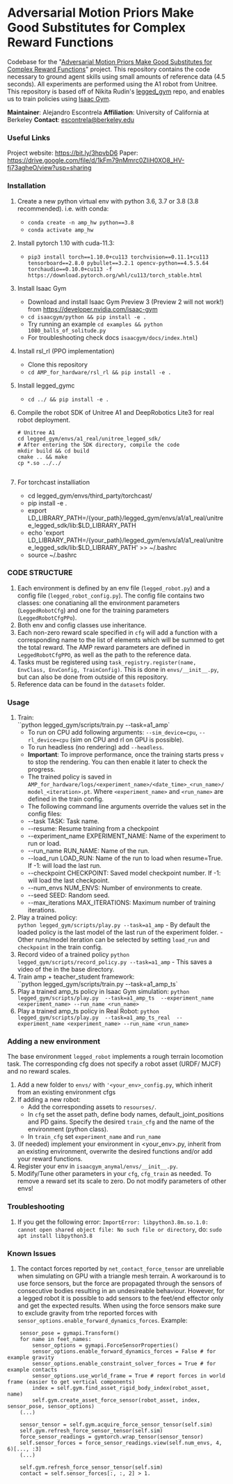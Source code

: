 # Adversarial Motion Priors Make Good Substitutes for Complex Reward Functions

Codebase for the "[Adversarial Motion Priors Make Good Substitutes for Complex Reward Functions](https://bit.ly/3hpvbD6)" project. This repository contains the code necessary to ground agent skills using small amounts of reference data (4.5 seconds). All experiments are performed using the A1 robot from Unitree. This repository is based off of Nikita Rudin's [legged_gym](https://github.com/leggedrobotics/legged_gym) repo, and enables us to train policies using [Isaac Gym](https://developer.nvidia.com/isaac-gym).

**Maintainer**: Alejandro Escontrela
**Affiliation**: University of California at Berkeley
**Contact**: escontrela@berkeley.edu

### Useful Links

Project website: https://bit.ly/3hpvbD6
Paper: https://drive.google.com/file/d/1kFm79nMmrc0ZIiH0XO8_HV-fj73agheO/view?usp=sharing

### Installation

1. Create a new python virtual env with python 3.6, 3.7 or 3.8 (3.8 recommended). i.e. with conda:
   - `conda create -n amp_hw python==3.8`
   - `conda activate amp_hw`
2. Install pytorch 1.10 with cuda-11.3:
   - `pip3 install torch==1.10.0+cu113 torchvision==0.11.1+cu113 tensorboard==2.8.0 pybullet==3.2.1 opencv-python==4.5.5.64 torchaudio==0.10.0+cu113 -f https://download.pytorch.org/whl/cu113/torch_stable.html`
3. Install Isaac Gym
   - Download and install Isaac Gym Preview 3 (Preview 2 will not work!) from https://developer.nvidia.com/isaac-gym
   - `cd isaacgym/python && pip install -e .`
   - Try running an example `cd examples && python 1080_balls_of_solitude.py`
   - For troubleshooting check docs `isaacgym/docs/index.html`)
4. Install rsl_rl (PPO implementation)
   - Clone this repository
   - `cd AMP_for_hardware/rsl_rl && pip install -e .`
5. Install legged_gymc
   - `cd ../ && pip install -e .`
6. Compile the robot SDK of Unitree A1 and DeepRobotics Lite3 for real robot deployment.

   ```
   # Unitree A1
   cd legged_gym/envs/a1_real/unitree_legged_sdk/
   # After entering the SDK directory, compile the code
   mkdir build && cd build
   cmake .. && make
   cp *.so ../../
   ```

   ```

   ```

7. For torchcast installiation
   - cd legged_gym/envs/third_party/torchcast/
   - pip install -e .
   - export LD_LIBRARY_PATH=/{your_path}/legged_gym/envs/a1/a1_real/unitree_legged_sdk/lib:$LD_LIBRARY_PATH
   - echo 'export LD_LIBRARY_PATH=/{your_path}/legged_gym/envs/a1/a1_real/unitree_legged_sdk/lib:$LD_LIBRARY_PATH' >> ~/.bashrc
   - source ~/.bashrc

### CODE STRUCTURE

1. Each environment is defined by an env file (`legged_robot.py`) and a config file (`legged_robot_config.py`). The config file contains two classes: one conatianing all the environment parameters (`LeggedRobotCfg`) and one for the training parameters (`LeggedRobotCfgPPo`).
2. Both env and config classes use inheritance.
3. Each non-zero reward scale specified in `cfg` will add a function with a corresponding name to the list of elements which will be summed to get the total reward. The AMP reward parameters are defined in `LeggedRobotCfgPPO`, as well as the path to the reference data.
4. Tasks must be registered using `task_registry.register(name, EnvClass, EnvConfig, TrainConfig)`. This is done in `envs/__init__.py`, but can also be done from outside of this repository.
5. Reference data can be found in the `datasets` folder.

### Usage

1. Train:  
   ``python legged_gym/scripts/train.py --task=a1_amp`
   - To run on CPU add following arguments: `--sim_device=cpu`, `--rl_device=cpu` (sim on CPU and rl on GPU is possible).
   - To run headless (no rendering) add `--headless`.
   - **Important**: To improve performance, once the training starts press `v` to stop the rendering. You can then enable it later to check the progress.
   - The trained policy is saved in `AMP_for_hardware/logs/<experiment_name>/<date_time>_<run_name>/model_<iteration>.pt`. Where `<experiment_name>` and `<run_name>` are defined in the train config.
   - The following command line arguments override the values set in the config files:
   - --task TASK: Task name.
   - --resume: Resume training from a checkpoint
   - --experiment_name EXPERIMENT_NAME: Name of the experiment to run or load.
   - --run_name RUN_NAME: Name of the run.
   - --load_run LOAD_RUN: Name of the run to load when resume=True. If -1: will load the last run.
   - --checkpoint CHECKPOINT: Saved model checkpoint number. If -1: will load the last checkpoint.
   - --num_envs NUM_ENVS: Number of environments to create.
   - --seed SEED: Random seed.
   - --max_iterations MAX_ITERATIONS: Maximum number of training iterations.
2. Play a trained policy:  
   `python legged_gym/scripts/play.py --task=a1_amp` - By default the loaded policy is the last model of the last run of the experiment folder. - Other runs/model iteration can be selected by setting `load_run` and `checkpoint` in the train config.
3. Record video of a trained policy
   `python legged_gym/scripts/record_policy.py --task=a1_amp` - This saves a video of the in the base directory.
4. Train amp + teacher_student framework:  
   ``python legged_gym/scripts/train.py --task=a1_amp_ts`
5. Play a trained amp_ts policy in Isaac Gym simulation:
   `python legged_gym/scripts/play.py  --task=a1_amp_ts  --experiment_name <experiment_name> --run_name <run_name>`
6. Play a trained amp_ts policy in Real Robot:
   `python legged_gym/scripts/play.py  --task=a1_amp_ts_real  --experiment_name <experiment_name> --run_name <run_name>`

### Adding a new environment

The base environment `legged_robot` implements a rough terrain locomotion task. The corresponding cfg does not specify a robot asset (URDF/ MJCF) and no reward scales.

1. Add a new folder to `envs/` with `'<your_env>_config.py`, which inherit from an existing environment cfgs
2. If adding a new robot:
   - Add the corresponding assets to `resourses/`.
   - In `cfg` set the asset path, define body names, default_joint_positions and PD gains. Specify the desired `train_cfg` and the name of the environment (python class).
   - In `train_cfg` set `experiment_name` and `run_name`
3. (If needed) implement your environment in <your_env>.py, inherit from an existing environment, overwrite the desired functions and/or add your reward functions.
4. Register your env in `isaacgym_anymal/envs/__init__.py`.
5. Modify/Tune other parameters in your `cfg`, `cfg_train` as needed. To remove a reward set its scale to zero. Do not modify parameters of other envs!

### Troubleshooting

1. If you get the following error: `ImportError: libpython3.8m.so.1.0: cannot open shared object file: No such file or directory`, do: `sudo apt install libpython3.8`

### Known Issues

1. The contact forces reported by `net_contact_force_tensor` are unreliable when simulating on GPU with a triangle mesh terrain. A workaround is to use force sensors, but the force are propagated through the sensors of consecutive bodies resulting in an undesireable behaviour. However, for a legged robot it is possible to add sensors to the feet/end effector only and get the expected results. When using the force sensors make sure to exclude gravity from trhe reported forces with `sensor_options.enable_forward_dynamics_forces`. Example:

```
    sensor_pose = gymapi.Transform()
    for name in feet_names:
        sensor_options = gymapi.ForceSensorProperties()
        sensor_options.enable_forward_dynamics_forces = False # for example gravity
        sensor_options.enable_constraint_solver_forces = True # for example contacts
        sensor_options.use_world_frame = True # report forces in world frame (easier to get vertical components)
        index = self.gym.find_asset_rigid_body_index(robot_asset, name)
        self.gym.create_asset_force_sensor(robot_asset, index, sensor_pose, sensor_options)
    (...)

    sensor_tensor = self.gym.acquire_force_sensor_tensor(self.sim)
    self.gym.refresh_force_sensor_tensor(self.sim)
    force_sensor_readings = gymtorch.wrap_tensor(sensor_tensor)
    self.sensor_forces = force_sensor_readings.view(self.num_envs, 4, 6)[..., :3]
    (...)

    self.gym.refresh_force_sensor_tensor(self.sim)
    contact = self.sensor_forces[:, :, 2] > 1.
```
